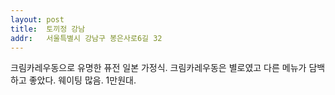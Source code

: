 ```yaml
---
layout: post
title:  토끼정 강남
addr:   서울특별시 강남구 봉은사로6길 32
---
```

크림카레우동으로 유명한 퓨전 일본 가정식. 크림카레우동은 별로였고 다른 메뉴가 담백하고 좋았다. 웨이팅 많음. 1만원대.
